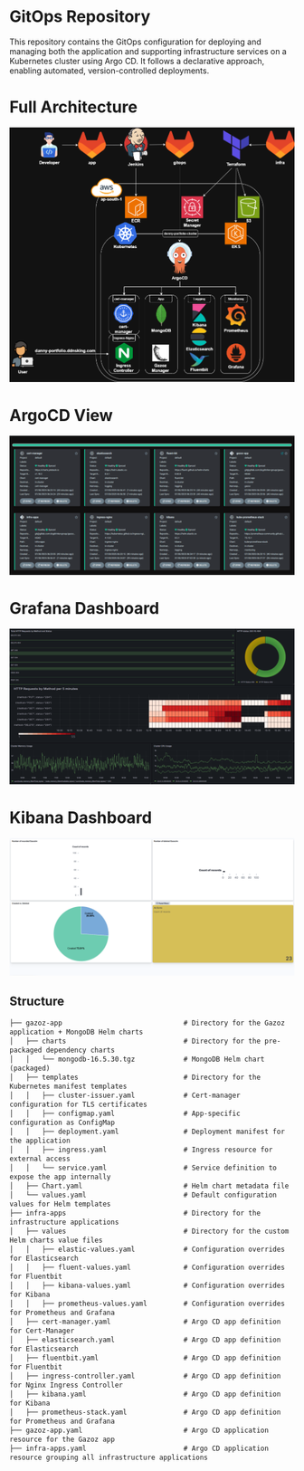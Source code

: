 # GitOps Repository

This repository contains the GitOps configuration for deploying and managing both the application and supporting infrastructure services on a Kubernetes cluster using Argo CD. It follows a declarative approach, enabling automated, version-controlled deployments.

# Full Architecture

![Full Architecture](images/architecture.png)

# ArgoCD View

![ArgoCD View](images/argocd.png)

# Grafana Dashboard

![Grafana Dashboard](images/monitoring.png)

# Kibana Dashboard

![Kibana Dashboard](images/logging.png)

## Structure

```text
├── gazoz-app                              # Directory for the Gazoz application + MongoDB Helm charts
│   ├── charts                             # Directory for the pre-packaged dependency charts
│   │   └── mongodb-16.5.30.tgz            # MongoDB Helm chart (packaged)
│   ├── templates                          # Directory for the Kubernetes manifest templates
│   │   ├── cluster-issuer.yaml            # Cert-manager configuration for TLS certificates
│   │   ├── configmap.yaml                 # App-specific configuration as ConfigMap
│   │   ├── deployment.yaml                # Deployment manifest for the application
│   │   ├── ingress.yaml                   # Ingress resource for external access
│   │   └── service.yaml                   # Service definition to expose the app internally
│   ├── Chart.yaml                         # Helm chart metadata file
│   └── values.yaml                        # Default configuration values for Helm templates
├── infra-apps                             # Directory for the infrastructure applications
│   ├── values                             # Directory for the custom Helm charts value files
│   │   ├── elastic-values.yaml            # Configuration overrides for Elasticsearch
│   │   ├── fluent-values.yaml             # Configuration overrides for Fluentbit
│   │   ├── kibana-values.yaml             # Configuration overrides for Kibana
│   │   ├── prometheus-values.yaml         # Configuration overrides for Prometheus and Grafana
│   ├── cert-manager.yaml                  # Argo CD app definition for Cert-Manager
│   ├── elasticsearch.yaml                 # Argo CD app definition for Elasticsearch
│   ├── fluentbit.yaml                     # Argo CD app definition for Fluentbit
│   ├── ingress-controller.yaml            # Argo CD app definition for Nginx Ingress Controller
│   ├── kibana.yaml                        # Argo CD app definition for Kibana
│   ├── prometheus-stack.yaml              # Argo CD app definition for Prometheus and Grafana
├── gazoz-app.yaml                         # Argo CD application resource for the Gazoz app
├── infra-apps.yaml                        # Argo CD application resource grouping all infrastructure applications
```
